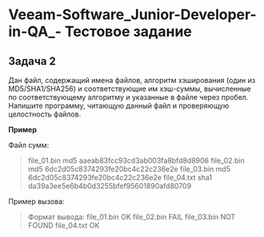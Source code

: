 # Veeam-Software_Junior-Developer-in-QA_- Тестовое задание
## Задача 2
Дан файл, содержащий имена файлов, алгоритм хэширования (один из MD5/SHA1/SHA256) и соответствующие им хэш-суммы, вычисленные по соответствующему алгоритму и указанные в файле через пробел. Напишите программу, читающую данный файл и проверяющую целостность файлов.

**Пример**

Файл сумм:
> file_01.bin md5 aaeab83fcc93cd3ab003fa8bfd8d8906
> file_02.bin md5 6dc2d05c8374293fe20bc4c22c236e2e
> file_03.bin md5 6dc2d05c8374293fe20bc4c22c236e2e
> file_04.txt sha1 da39a3ee5e6b4b0d3255bfef95601890afd80709

Пример вызова:  
> <your program> <path to the input file> <path to the directory containing the files to check>
Формат вывода:
> file_01.bin OK
> file_02.bin FAIL
> file_03.bin NOT FOUND
> file_04.txt OK
